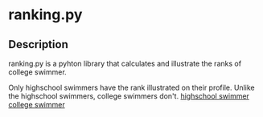 # ranking.py

## Description

ranking.py is a pyhton library that calculates and illustrate the ranks of college swimmer.

Only highschool swimmers have the rank illustrated on their profile. Unlike the highschool swimmers, college swimmers don't.
[highschool swimmer](https://www.swimcloud.com/swimmer/1156452/)
[college swimmer](https://www.swimcloud.com/swimmer/549377/)
